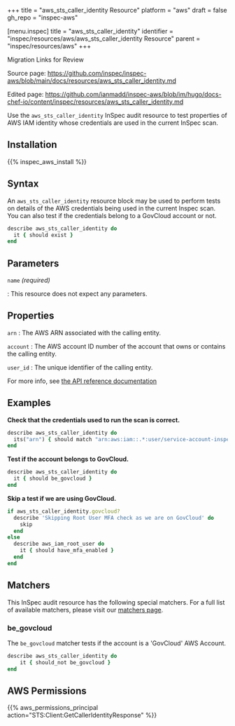 +++
title = "aws_sts_caller_identity Resource"
platform = "aws"
draft = false
gh_repo = "inspec-aws"

[menu.inspec]
title = "aws_sts_caller_identity"
identifier = "inspec/resources/aws/aws_sts_caller_identity Resource"
parent = "inspec/resources/aws"
+++

<div class="admonition-note">
<p class="admonition-note-title">Migration Links for Review</p>
<div class="admonition-note-text">
<p>Source page: <a href="https://github.com/inspec/inspec-aws/blob/main/docs/resources/aws_sts_caller_identity.md">https://github.com/inspec/inspec-aws/blob/main/docs/resources/aws_sts_caller_identity.md</a></p>
<p>Edited page: <a href="https://github.com/ianmadd/inspec-aws/blob/im/hugo/docs-chef-io/content/inspec/resources/aws_sts_caller_identity.md">https://github.com/ianmadd/inspec-aws/blob/im/hugo/docs-chef-io/content/inspec/resources/aws_sts_caller_identity.md</a></p>
</div>
</div>


Use the `aws_sts_caller_identity` InSpec audit resource to test properties of AWS IAM identity whose credentials are used in the current InSpec scan.

## Installation

{{% inspec_aws_install %}}

## Syntax

An `aws_sts_caller_identity` resource block may be used to perform tests on details of the AWS credentials being used in the current Inspec scan. You can also test if the credentials belong to a GovCloud account or not.

```ruby
describe aws_sts_caller_identity do
  it { should exist }
end
```


## Parameters

`name` _(required)_

: This resource does not expect any parameters.

## Properties

`arn`
: The AWS ARN associated with the calling entity.

`account`
: The AWS account ID number of the account that owns or contains the calling entity.

`user_id`
: The unique identifier of the calling entity.

For more info, see [the API reference documentation](https://docs.aws.amazon.com/STS/latest/APIReference/API_GetCallerIdentity.html)

## Examples

**Check that the credentials used to run the scan is correct.**

```ruby
describe aws_sts_caller_identity do
  its("arn") { should match "arn:aws:iam::.*:user/service-account-inspec" }
end
```

**Test if the account belongs to GovCloud.**

```ruby
describe aws_sts_caller_identity do
  it { should be_govcloud }
end
```

**Skip a test if we are using GovCloud.**

```ruby
if aws_sts_caller_identity.govcloud?
  describe 'Skipping Root User MFA check as we are on GovCloud' do
    skip
  end
else
  describe aws_iam_root_user do
    it { should have_mfa_enabled }  
  end
end
```

## Matchers

This InSpec audit resource has the following special matchers. For a full list of available matchers, please visit our [matchers page](https://www.inspec.io/docs/reference/matchers/).

### be_govcloud

The `be_govcloud` matcher tests if the account is a 'GovCloud' AWS Account.

```ruby
describe aws_sts_caller_identity do
    it { should_not be_govcloud }
end
```

## AWS Permissions

{{% aws_permissions_principal action="STS:Client:GetCallerIdentityResponse" %}}
